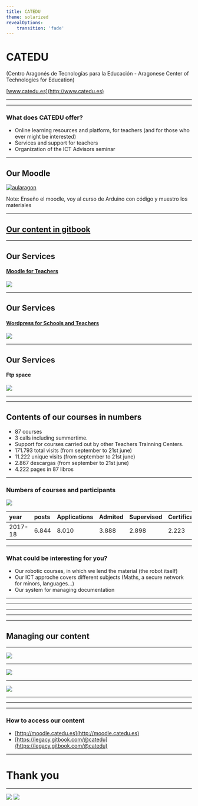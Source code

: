 ```yaml
---
title: CATEDU
theme: solarized
revealOptions:
    transition: 'fade'
---
```


# CATEDU

(Centro Aragonés de Tecnologías para la Educación - Aragonese Center of Technologies for Education)

[www.catedu.es](http://www.catedu.es)

---

<!-- .slide: data-background-iframe="http://catedu.es" data-background-interactive -->

---

### What does CATEDU offer?

* Online learning resources and platform, for teachers (and for those who ever might be interested)
* Services and support for teachers
* Organization of the ICT Advisors seminar

---

## Our Moodle

[![aularagon](img/aularagon.png)](http://moodle.catedu.es)

Note: Enseño el moodle, voy al curso de Arduino con código y muestro los materiales

---

## [Our content in gitbook](https://legacy.gitbook.com/@catedu)

---

## Our Services

#### [Moodle for Teachers](http://catedu.aragon.es/moodle/)

![](img/moodle-logo.png)

---

## Our Services

#### [Wordpress for Schools and Teachers](https://iesvaldespartera.catedu.es/)

![](img/wordpress.png) <!-- .element height="50%" width="50%" -->

---

## Our Services

#### Ftp space

![](img/filezilla.png) <!-- .element height="50%" width="50%" -->

---

<!-- .slide: data-background-iframe="http://wp.catedu.es/seminariotic/" data-background-interactive -->

---

## Contents of our courses in numbers

* 87 courses
* 3 calls including summertime.
* Support for courses carried out by other Teachers Trainning Centers.
* 171.793 total visits (from september to 21st june)
* 11.222 unique visits (from september to 21st june)
* 2.867 descargas (from september to 21st june)
* 4.222 pages in 87 libros

---

### Numbers of courses and participants

![](img/num_cursos.png) <!-- .element height="120%" width="120%" -->

| year | posts | Applications | Admited | Supervised | Certificates | Groups | Hours |
|:--|:--|:--|:--|:--|:--|:--|:--|
|2017-18|6.844|8.010|3.888|2.898|2.223|156|4.095|

---

### What could be interesting for you?

* Our robotic courses, in which we lend the material (the robot itself)
* Our ICT approche covers different subjects (Maths, a secure network for minors, languages...)
* Our system for managing documentation

---

<!-- .slide: data-background-iframe="https://catedu.gitbooks.io/robotica/content/" data-background-interactive -->

---

<!-- .slide: data-background-iframe="https://catedu.gitbooks.io/matematicas-y-las-tic/content/" data-background-interactive -->

---

<!-- .slide: data-background-iframe="https://catedu.gitbooks.io/convivencia-segura-en-la-red/content/" data-background-interactive -->

---

<!-- .slide: data-background-iframe="https://catedu.gitbooks.io/lengua-y-literatura-con-las-tic/content/" data-background-interactive -->

---

## Managing our content

---

[![](img/discusions.png)](https://catedu.gitbooks.io/robotica/content/)

---

![](img/cambios2.png)

---

![](img/cambios3.png)

---

<!-- .slide: data-background-iframe="img/estatistics.html" data-background-interactive -->

---

<!-- .slide: data-background-iframe="img/topics.html" data-background-interactive -->

---

### How to access our content

* [http://moodle.catedu.es](http://moodle.catedu.es)
* [https://legacy.gitbook.com/@catedu](https://legacy.gitbook.com/@catedu)

---

# Thank you

---

<img class="plain"  src="img/Educacion_color.gif"/>
<img class="plain"  src="img/catedulogo.png"/>
